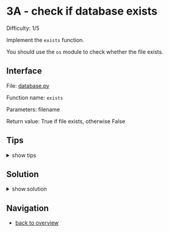 # 3A - check if database exists

Difficulty: 1/5

Implement the `exists` function.

You should use the `os` module to check whether the file exists.

## Interface ##

File: [database.py](workspace/database.py)

Function name: `exists`

Parameters: filename

Return value: True if file exists, otherwise False

## Tips ##

<details>
  <summary>show tips</summary>

* `os.path.isfile` does what you are looking for
* try to import the function in your REPL first to see if it works
* remember you can inspect everything with the built-in `dir()` method
</details>

## Solution ##

<details>
  <summary>show solution</summary>

```
from os.path import isfile # at the top of database.py

def exists(filename):
    return isfile(filename)
```
</details>

## Navigation ##
* [back to overview](0.md)
